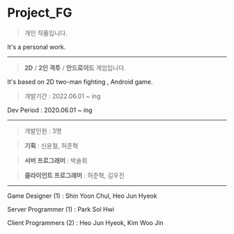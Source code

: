 # Project_FG

> 개인 작품입니다.

It's a personal work.


---


> **2D** / **2인 격투** / **안드로이드** 게임입니다.

It's based on 2D two-man fighting , Android game. 


> 개발기간 : 2022.06.01 ~ ing

Dev Period : 2020.06.01 ~ ing


---


> 개발인원 : 3명

> **기획** : 신윤철, 허준혁

> **서버 프로그래머** : 박솔휘

> **클라이언트 프로그래머** : 허준혁, 김우진

---


Game Designer (1) : Shin Yoon Chul, Heo Jun Hyeok

Server Programmer (1) : Park Sol Hwi

Client Programmers (2) : Heo Jun Hyeok, Kim Woo Jin
